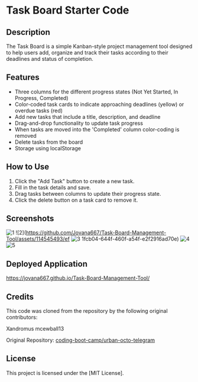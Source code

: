 # Task Board Starter Code

## Description
The Task Board is a simple Kanban-style project management tool designed to help users add, organize and track their tasks according to their deadlines and status of completion. 

## Features 
- Three columns for the different progress states (Not Yet Started, In Progress, Completed)
- Color-coded task cards to indicate approaching deadlines (yellow) or overdue tasks (red)
- Add new tasks that include a title, description, and deadline
- Drag-and-drop functionality to update task progress
- When tasks are moved into the 'Completed' column color-coding is removed
- Delete tasks from the board
- Storage using localStorage

## How to Use
1. Click the "Add Task" button to create a new task.
2. Fill in the task details and save.
3. Drag tasks between columns to update their progress state.
4. Click the delete button on a task card to remove it.

## Screenshots
![1](https://github.com/Jovana667/Task-Board-Management-Tool/assets/114545493/f4ee6037-49ae-47b5-ae64-52f06269d0e5)
![2](https://github.com/Jovana667/Task-Board-Management-Tool/assets/114545493/ef
![3](https://github.com/Jovana667/Task-Board-Management-Tool/assets/114545493/7e3a11b7-4f9f-4005-9c4b-bb659c798b6f)
1fcb04-644f-460f-a54f-e2f2916ad70e)
![4](https://github.com/Jovana667/Task-Board-Management-Tool/assets/114545493/8f55e3b3-8f90-4396-b957-af7500e5fc5e)
![5](https://github.com/Jovana667/Task-Board-Management-Tool/assets/114545493/5cda0faf-2085-46d8-8b38-333806a4f050)


## Deployed Application
https://jovana667.github.io/Task-Board-Management-Tool/

## Credits
This code was cloned from the repository by the following original contributors:

Xandromus
mcewball13 


Original Repository: [coding-boot-camp/urban-octo-telegram](https://github.com/coding-boot-camp/musical-happiness)

## License
This project is licensed under the [MIT License].
